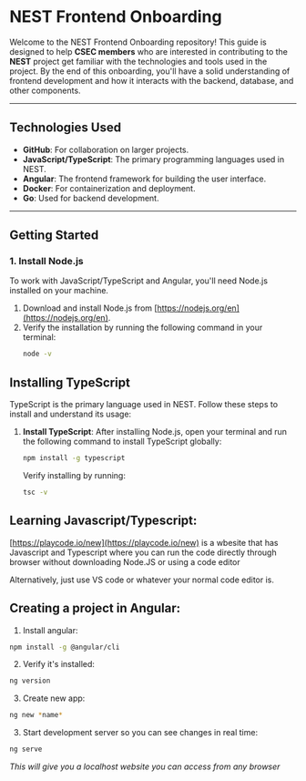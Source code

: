 # NEST Frontend Onboarding

Welcome to the NEST Frontend Onboarding repository! This guide is designed to help **CSEC members** who are interested in contributing to the **NEST** project get familiar with the technologies and tools used in the project. By the end of this onboarding, you'll have a solid understanding of frontend development and how it interacts with the backend, database, and other components.

---

## **Technologies Used**

- **GitHub**: For collaboration on larger projects.
- **JavaScript/TypeScript**: The primary programming languages used in NEST.
- **Angular**: The frontend framework for building the user interface.
- **Docker**: For containerization and deployment.
- **Go**: Used for backend development.

---

## **Getting Started**

### **1. Install Node.js**
To work with JavaScript/TypeScript and Angular, you'll need Node.js installed on your machine.

1. Download and install Node.js from [https://nodejs.org/en](https://nodejs.org/en).
2. Verify the installation by running the following command in your terminal:
   ```bash
   node -v
   ```

## **Installing TypeScript**

TypeScript is the primary language used in NEST. Follow these steps to install and understand its usage:

1. **Install TypeScript**:
   After installing Node.js, open your terminal and run the following command to install TypeScript globally:
   ```bash
   npm install -g typescript
   ```

   Verify installing by running:
   ```bash
   tsc -v
   ```

## **Learning Javascript/Typescript:**
[https://playcode.io/new](https://playcode.io/new) is a wbesite that has Javascript and Typescript where you can run the code directly through browser without downloading Node.JS or using a code editor

Alternatively, just use VS code or whatever your normal code editor is.

## **Creating a project in Angular:**
1) Install angular: 
```bash
npm install -g @angular/cli
```
2) Verify it's installed: 
```bash
ng version
```
3) Create new app: 
```bash
ng new *name*
```

3) Start development server so you can see changes in real time: 
```bash 
ng serve
```
*This will give you a localhost website you can access from any browser*